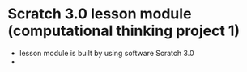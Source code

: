 # Scratch 3.0 lesson module (computational thinking project 1)

- lesson module is built by using software Scratch 3.0
- 
